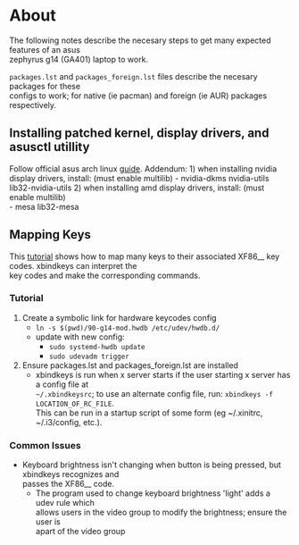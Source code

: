 # About
The following notes describe the necesary steps to get many expected features of an asus  
zephyrus g14 (GA401) laptop to work.

`packages.lst` and `packages_foreign.lst` files describe the necesary packages for these  
configs to work;  for native (ie pacman) and foreign (ie AUR) packages  
respectively.

## Installing patched kernel, display drivers, and asusctl utillity
Follow official asus arch linux [guide](asus-linux.org/wiki/arch-guide).
Addendum:
    1) when installing nvidia display drivers, install:     (must enable multilib)
        - nvidia-dkms nvidia-utils lib32-nvidia-utils
    2) when installing amd display drivers, install:        (must enable multilib)  
        - mesa lib32-mesa

## Mapping Keys
This [tutorial](https://www.reddit.com/r/ZephyrusG14/comments/k69zjm/linux_new_daily_driver/)
shows how to map many keys to their associated XF86__ key codes.  xbindkeys can interpret the  
key codes and make the corresponding commands.

### Tutorial
1) Create a symbolic link for hardware keycodes config
    - `ln -s $(pwd)/90-g14-mod.hwdb /etc/udev/hwdb.d/`
    - update with new config:
        + `sudo systemd-hwdb update`
        + `sudo udevadm trigger`
2) Ensure packages.lst and packages_foreign.lst are installed
    - xbindkeys is run when x server starts if the user starting x server has a config file at  
      `~/.xbindkeysrc`;  to use an alternate config file, run: `xbindkeys -f LOCATION_OF_RC_FILE`.  
      This can be run in a startup script of some form (eg ~/.xinitrc, ~/.i3/config, etc.).

### Common Issues
- Keyboard brightness isn't changing when button is being pressed, but xbindkeys recognizes and  
  passes the XF86__ code.  
    + The program used to change keyboard brightness 'light' adds a udev rule which  
      allows users in the video group to modify the brightness;  ensure the user is  
      apart of the video group
